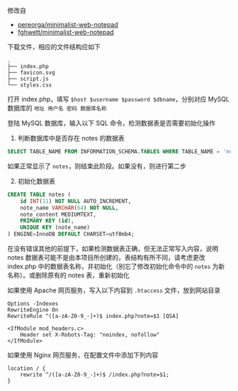 修改自 

- [pereorga/minimalist-web-notepad](https://github.com/pereorga/minimalist-web-notepad)
- [fghwett/minimalist-web-notepad](https://github.com/fghwett/minimalist-web-notepad)

下载文件，相应的文件结构应如下

```
.
├── index.php
├── favicon.svg
├── script.js 
└── styles.css 
```

打开 index.php，填写 `$host $username $password $dbname`，分别对应 MySQL 数据库的 `地址 用户名 密码 数据库名称`

登陆 MySQL 数据库，输入以下 SQL 命令，检测数据表是否需要初始化操作

1. 判断数据库中是否存在 notes 的数据表

```sql
SELECT TABLE_NAME FROM INFORMATION_SCHEMA.TABLES WHERE TABLE_NAME = 'notes';
```
 
如果正常显示了 `notes`，则结束此阶段。如果没有，则进行第二步

2. 初始化数据表

```sql
CREATE TABLE notes (
    id INT(11) NOT NULL AUTO_INCREMENT,
    note_name VARCHAR(64) NOT NULL,
    note_content MEDIUMTEXT,
    PRIMARY KEY (id),
    UNIQUE KEY (note_name)
) ENGINE=InnoDB DEFAULT CHARSET=utf8mb4;
```

在没有错误其他的前提下，如果检测数据表正确，但无法正常写入内容，说明 notes 数据表可能不是由本项目所创建的，表结构有所不同，请考虑更改 index.php 中的数据表名称，并初始化（别忘了修改初始化命令中的 `notes` 为新名称）。或删除原有的 notes 表，重新初始化

如果使用 Apache 网页服务，写入以下内容到 `.htaccess` 文件，放到网站目录

```
Options -Indexes
RewriteEngine On
RewriteRule ^([a-zA-Z0-9_-]+)$ index.php?note=$1 [QSA]

<IfModule mod_headers.c>
    Header set X-Robots-Tag: "noindex, nofollow"
</IfModule>
```

如果使用 Nginx 网页服务，在配置文件中添加下列内容

```
location / {
    rewrite ^/([a-zA-Z0-9_-]+)$ /index.php?note=$1;
}
```
